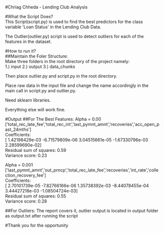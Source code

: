 #Chriag Chheda - Lending Club Analysis

#What the Script Does?  
This Script(script.py) is used to find the best predictors for the class variable 'Loan Status' in the Lending Club Data.  

The Outlier(outlier.py) script is used to detect outliers for each of the features in the dataset.  

#How to run it?  
##Maintain the Foler Structure:  
Make three folders in the root directory of the project namely:  
1.) input
2.) output
3.) data_chunks

Then place outlier.py and script.py in the root directory.  

Place raw data in the input file and change the name accordingly in the main call in script.py and outlier.py.  

Need sklearn libraries.  

Everything else will work fine.

#Output
##For The Best Features:
Alpha = 0.00  
['total_rec_late_fee','total_rec_int','last_pymnt_amnt','recoveries','acc_open_past_24mths']  
Coefficients:  
 [  1.42198429e-03  -6.71579809e-06   3.04515661e-05  -1.67330796e-03
   2.28599690e-02]  
Residual sum of squares: 0.59  
Variance score: 0.23  
  
Alpha = 0.001  
['last_pymnt_amnt','out_prncp','total_rec_late_fee','recoveries','int_rate','collection_recovery_fee']  
Coefficients:  
 [  2.70101739e-05  -7.82766166e-06   1.35738392e-03  -8.44078455e-04
   3.44427218e-03  -1.08504724e-03]  
Residual sum of squares: 0.55  
Variance score: 0.28  

##For Outliers:
The report covers it, outlier output is located in output folder as output.txt after running the script

#Thank you for the opportunity